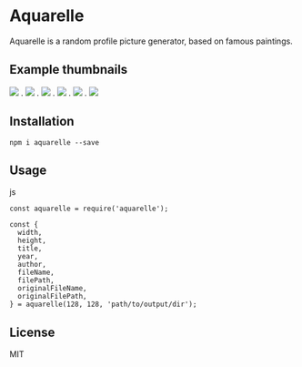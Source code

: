 # Aquarelle

Aquarelle is a random profile picture generator, based on famous paintings.

## Example thumbnails

![](https://imgur.com/29wqN0T) .
![](https://imgur.com/lSpkUWJ) .
![](https://imgur.com/XNk6VR8) .
![](https://imgur.com/Z0K32ZG) .
![](https://imgur.com/NrVkJgd) .
![](https://imgur.com/a8pCTGT)

## Installation

`npm i aquarelle --save`

## Usage

js
```
const aquarelle = require('aquarelle');

const {
  width,
  height,
  title,
  year,
  author,
  fileName,
  filePath,
  originalFileName,
  originalFilePath,
} = aquarelle(128, 128, 'path/to/output/dir');
```

## License

MIT
